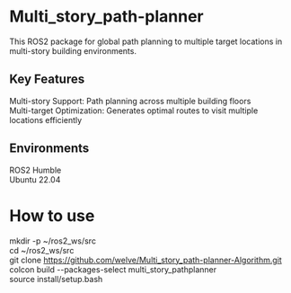 # Multi_story_path-planner

This ROS2 package for global path planning to multiple target locations in multi-story building environments.

## Key Features

Multi-story Support: Path planning across multiple building floors <br>
Multi-target Optimization: Generates optimal routes to visit multiple locations efficiently

## Environments

ROS2 Humble <br>
Ubuntu 22.04

# How to use

mkdir -p ~/ros2_ws/src <br>
cd ~/ros2_ws/src<br>
git clone https://github.com/welve/Multi_story_path-planner-Algorithm.git<br>
colcon build --packages-select multi_story_pathplanner<br>
source install/setup.bash<br>
